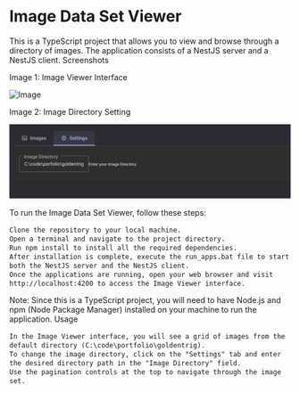 # Image Data Set Viewer

This is a TypeScript project that allows you to view and browse through a directory of images. The application consists of a NestJS server and a NestJS client.
Screenshots

Image 1: Image Viewer Interface

![Image](1.png)

Image 2: Image Directory Setting

![Image](2.png)

To run the Image Data Set Viewer, follow these steps:

    Clone the repository to your local machine.
    Open a terminal and navigate to the project directory.
    Run npm install to install all the required dependencies.
    After installation is complete, execute the run_apps.bat file to start both the NestJS server and the NestJS client.
    Once the applications are running, open your web browser and visit http://localhost:4200 to access the Image Viewer interface.

Note: Since this is a TypeScript project, you will need to have Node.js and npm (Node Package Manager) installed on your machine to run the application.
Usage

    In the Image Viewer interface, you will see a grid of images from the default directory (C:\code\portfolio\goldentrig).
    To change the image directory, click on the "Settings" tab and enter the desired directory path in the "Image Directory" field.
    Use the pagination controls at the top to navigate through the image set.
